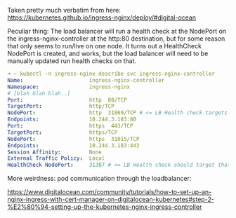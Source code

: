 Taken pretty much verbatim from here: https://kubernetes.github.io/ingress-nginx/deploy/#digital-ocean

Peculiar thing: The load balancer will run a health check at the NodePort on the ingress-nginx-controller at the http:80
destination, but for some reason that only seems to run/live on one node. It turns out a HealthCheck NodePort is created,
and works, but the load balancer will need to be manually updated run health checks on that.

```yaml
➜ ~ kubectl -n ingress-nginx describe svc ingress-nginx-controller
Name:                     ingress-nginx-controller
Namespace:                ingress-nginx
# [blah blah blah..]
Port:                     http  80/TCP
TargetPort:               http/TCP
NodePort:                 http  31869/TCP # <= LB Health check targets this
Endpoints:                10.244.3.183:80
Port:                     https  443/TCP
TargetPort:               https/TCP
NodePort:                 https  31015/TCP
Endpoints:                10.244.3.183:443
Session Affinity:         None
External Traffic Policy:  Local
HealthCheck NodePort:     31387 # <= LB Health check should target that
```

More weirdness: pod communication through the loadbalancer:

https://www.digitalocean.com/community/tutorials/how-to-set-up-an-nginx-ingress-with-cert-manager-on-digitalocean-kubernetes#step-2-%E2%80%94-setting-up-the-kubernetes-nginx-ingress-controller
